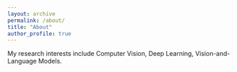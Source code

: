 ```yaml
---
layout: archive
permalink: /about/
title: "About"
author_profile: true
---
```

My research interests include Computer Vision, Deep Learning, Vision-and-Language Models.
